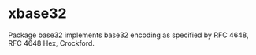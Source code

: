 # xbase32

Package base32 implements base32 encoding as specified by RFC 4648, RFC 4648 Hex, Crockford.
